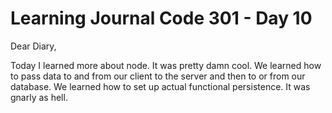 <h1>Learning Journal Code 301 - Day 10</h1>

Dear Diary,

Today I learned more about node. It was pretty damn cool. We learned how to pass data to and from our client to the server and then to or from our database. We learned how to set up actual functional persistence. It was gnarly as hell.

